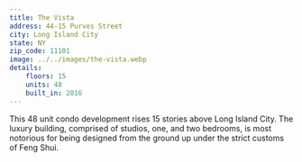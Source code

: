 ```yaml
---
title: The Vista
address: 44-15 Purves Street
city: Long Island City
state: NY
zip_code: 11101
image: ../../images/the-vista.webp
details:
    floors: 15
    units: 48
    built_in: 2016
---
```


This 48 unit condo development rises 15 stories above Long Island City. The luxury building, comprised of studios, one, and two bedrooms, is most notorious for being designed from the ground up under the strict customs of Feng Shui.